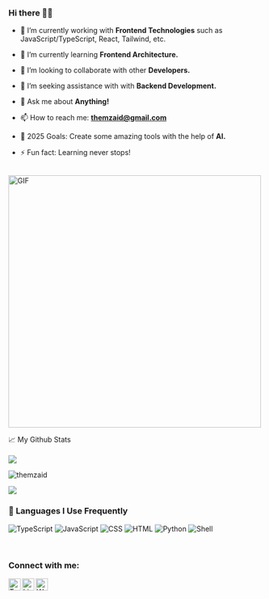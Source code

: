 ### Hi there 👋🏻

- 🔭 I’m currently working with **Frontend Technologies** such as JavaScript/TypeScript, React, Tailwind, etc.
- 🌱 I’m currently learning **Frontend Architecture.**
- 👯 I’m looking to collaborate with other **Developers.**
- 🧐 I’m seeking assistance with with **Backend Development.**
- 💬 Ask me about **Anything!**
- 📫 How to reach me: **themzaid@gmail.com**

- 🥅 2025 Goals: Create some amazing tools with the help of **AI.**
- ⚡ Fun fact: Learning never stops!

<br>

<img alt="GIF" src="https://github.com/abhisheknaiidu/abhisheknaiidu/blob/master/code.gif?raw=true" width="500" />
<br>

📈 My Github Stats
<br>
<br>
![](https://github-readme-stats.vercel.app/api?username=themzaid&theme=gotham&hide_border=false&include_all_commits=false&count_private=false)<br/>


<p> <img src="https://komarev.com/ghpvc/?username=themzaid&label=Profile%20views&color=0e75b6&style=flat" alt="themzaid" /> </p>

<img src="https://github-readme-stats.vercel.app/api/top-langs/?username=themzaid&layout=compact&langs_count=10&cache_seconds=300" />

### 🧠 Languages I Use Frequently

![TypeScript](https://img.shields.io/badge/-TypeScript-3178C6?style=flat&logo=typescript&logoColor=white)
![JavaScript](https://img.shields.io/badge/-JavaScript-F7DF1E?style=flat&logo=javascript&logoColor=black)
![CSS](https://img.shields.io/badge/-CSS-1572B6?style=flat&logo=css3&logoColor=white)
![HTML](https://img.shields.io/badge/-HTML-E34F26?style=flat&logo=html5&logoColor=white)
![Python](https://img.shields.io/badge/-Python-3776AB?style=flat&logo=python&logoColor=white)
![Shell](https://img.shields.io/badge/-Shell-4EAA25?style=flat&logo=gnu-bash&logoColor=white)

<br clear="all">

### Connect with me:

[<img align
="left" alt="Twitter" width="24px" src="https://img.icons8.com/ios-filled/50/808080/twitterx--v1.png" />][twitter] 
[<img align="left" alt="LinkedIn" width="24px" src="https://img.icons8.com/ios-filled/50/808080/linkedin.png" />][linkedin] 
[<img align="left" alt="Website" width="24px" src="https://img.icons8.com/ios-filled/50/808080/internet.png" />][website] 

[linkedin]: https://linkedin.com/in/themzaid 
[website]: https://themzaid.com 
[twitter]: https://twitter.com/themzaid
